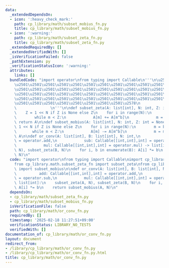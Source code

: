 ```yaml
---
data:
  _extendedDependsOn:
  - icon: ':heavy_check_mark:'
    path: cp_library/math/subset_mobius_fn.py
    title: cp_library/math/subset_mobius_fn.py
  - icon: ':warning:'
    path: cp_library/math/subset_zeta_fn.py
    title: cp_library/math/subset_zeta_fn.py
  _extendedRequiredBy: []
  _extendedVerifiedWith: []
  _isVerificationFailed: false
  _pathExtension: py
  _verificationStatusIcon: ':warning:'
  attributes:
    links: []
  bundledCode: "import operator\nfrom typing import Callable\n'''\n\u257A\u2501\u2501\
    \u2501\u2501\u2501\u2501\u2501\u2501\u2501\u2501\u2501\u2501\u2501\u2501\u2501\
    \u2501\u2501\u2501\u2501\u2501\u2501\u2501\u2501\u2501\u2501\u2501\u2501\u2501\
    \u2501\u2501\u2501\u2501\u2501\u2501\u2501\u2501\u2501\u2501\u2501\u2501\u2501\
    \u2501\u2501\u2501\u2501\u2501\u2501\u2501\u2501\u2501\u2501\u2501\u2501\u2501\
    \u2501\u2501\u2501\u2501\u2501\u2501\u2501\u2501\u2578\n             https://kobejean.github.io/cp-library\
    \               \n'''\n\ndef subset_zeta(A: list[int], N: int, Z: int = None):\n\
    \    Z = 1 << N if Z is None else Z\n    for i in range(N):\n        m = b = 1<<i\n\
    \        while m < Z:\n            A[m] += A[m^b]\n            m = m+1|b\n   \
    \ return A\n\ndef subset_mobius(A: list[int], N: int, Z: int = None):\n    Z =\
    \ 1 << N if Z is None else Z\n    for i in range(N):\n        m = b = 1<<i\n \
    \       while m < Z:\n            A[m] -= A[m^b]\n            m = m+1|b\n    return\
    \ A\n\ndef or_conv(A: list[int], B: list[int], N: int,\n            add: Callable[[int,int],int]\
    \ = operator.add,\n            sub: Callable[[int,int],int] = operator.sub,\n\
    \            mul: Callable[[int,int],int] = operator.mul) -> list[int]:\n    subset_zeta(A,\
    \ N), subset_zeta(B, N)\n    for i, b in enumerate(B): A[i] *= b\n    return subset_mobius(A,\
    \ N)\n"
  code: "import operator\nfrom typing import Callable\nimport cp_library.math.__header__\n\
    from cp_library.math.subset_zeta_fn import subset_zeta\nfrom cp_library.math.subset_mobius_fn\
    \ import subset_mobius\n\ndef or_conv(A: list[int], B: list[int], N: int,\n  \
    \          add: Callable[[int,int],int] = operator.add,\n            sub: Callable[[int,int],int]\
    \ = operator.sub,\n            mul: Callable[[int,int],int] = operator.mul) ->\
    \ list[int]:\n    subset_zeta(A, N), subset_zeta(B, N)\n    for i, b in enumerate(B):\
    \ A[i] *= b\n    return subset_mobius(A, N)\n"
  dependsOn:
  - cp_library/math/subset_zeta_fn.py
  - cp_library/math/subset_mobius_fn.py
  isVerificationFile: false
  path: cp_library/math/or_conv_fn.py
  requiredBy: []
  timestamp: '2025-02-18 11:27:51+09:00'
  verificationStatus: LIBRARY_NO_TESTS
  verifiedWith: []
documentation_of: cp_library/math/or_conv_fn.py
layout: document
redirect_from:
- /library/cp_library/math/or_conv_fn.py
- /library/cp_library/math/or_conv_fn.py.html
title: cp_library/math/or_conv_fn.py
---
```

